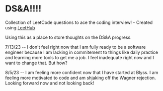 # DS&A!!!!
Collection of LeetCode questions to ace the coding interview! - Created using [LeetHub](https://github.com/QasimWani/LeetHub)

Using this as a place to store thoughts on the DS&A progress.

7/13/23 -- I don't feel right now that I am fully ready to be a software engineer because I am lacking in commitement to things like daily practice and learning more tools to get me a job. I feel inadequate right now and I want to change that. But how?

8/5/23 -- I am feeling more confident now that I have started at Blyss. I am feeling more motivated to code and am shjaking off the Wagner rejection. Looking forward now and not looking back!
